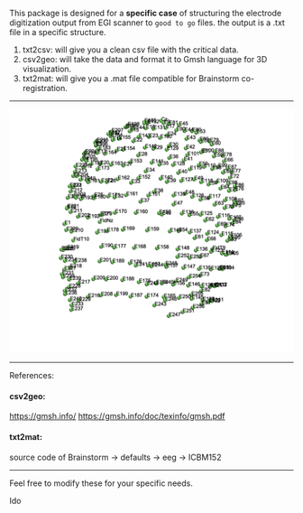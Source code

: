 This package is designed for a **specific case** of structuring the electrode digitization output from EGI scanner to `good to go` files. the output is a .txt file in a specific structure.

1. txt2csv: will give you a clean csv file with the critical data.
2. csv2geo: will take the data and format it to Gmsh language for 3D visualization.
3. txt2mat: will give you a .mat file compatible for Brainstorm co-registration.

---

![3D hdEEG](/example_dataset/3D_hdEEG_net.png)

---

References:

#### csv2geo:

https://gmsh.info/
https://gmsh.info/doc/texinfo/gmsh.pdf

#### txt2mat:

source code of Brainstorm -> defaults -> eeg -> ICBM152

---

Feel free to modify these for your specific needs.

Ido

